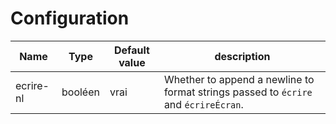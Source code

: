 # Configuration

Name|Type|Default value|description
-|-|-|-
ecrire-nl|booléen|vrai|Whether to append a newline to format strings passed to `écrire` and `écrireÉcran`.
